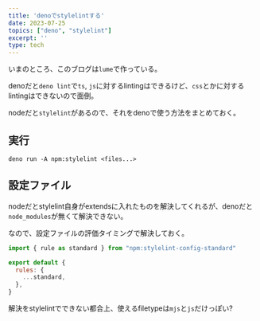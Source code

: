 ```yaml
---
title: 'denoでstylelintする'
date: 2023-07-25
topics: ["deno", "stylelint"]
excerpt: ''
type: tech
---
```


いまのところ、このブログは`lume`で作っている。

denoだと`deno lint`で`ts`, `js`に対するlintingはできるけど、`css`とかに対するlintingはできないので面倒。

nodeだと`stylelint`があるので、それをdenoで使う方法をまとめておく。


## 実行

`deno run -A npm:stylelint <files...>`

## 設定ファイル

nodeだとstylelint自身がextendsに入れたものを解決してくれるが、denoだと`node_modules`が無くて解決できない。

なので、設定ファイルの評価タイミングで解決しておく。

```js
import { rule as standard } from "npm:stylelint-config-standard"

export default {
  rules: {
    ...standard,
  },
}
```

解決をstylelintでできない都合上、使えるfiletypeは`mjs`と`js`だけっぽい?
